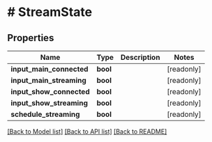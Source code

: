 # # StreamState

## Properties

Name | Type | Description | Notes
------------ | ------------- | ------------- | -------------
**input_main_connected** | **bool** |  | [readonly]
**input_main_streaming** | **bool** |  | [readonly]
**input_show_connected** | **bool** |  | [readonly]
**input_show_streaming** | **bool** |  | [readonly]
**schedule_streaming** | **bool** |  | [readonly]

[[Back to Model list]](../../README.md#models) [[Back to API list]](../../README.md#endpoints) [[Back to README]](../../README.md)
